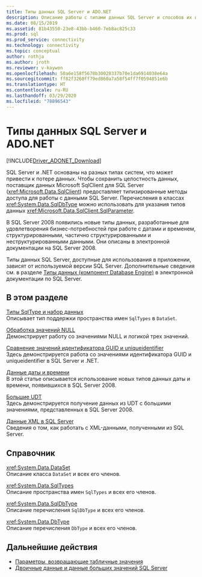 ```yaml
---
title: Типы данных SQL Server и ADO.NET
description: Описание работы с типами данных SQL Server и способов их взаимодействия с типами данных .NET.
ms.date: 08/15/2019
ms.assetid: 81b43550-23e8-43bb-b460-7eb8ac825c33
ms.prod: sql
ms.prod_service: connectivity
ms.technology: connectivity
ms.topic: conceptual
author: rothja
ms.author: jroth
ms.reviewer: v-kaywon
ms.openlocfilehash: 50a6e158f5678b30028337b70e1da6914038e64a
ms.sourcegitcommit: ff82f3260ff79ed860a7a58f54ff7f0594851e6b
ms.translationtype: HT
ms.contentlocale: ru-RU
ms.lasthandoff: 03/29/2020
ms.locfileid: "78896543"
---
```

# <a name="sql-server-data-types-and-adonet"></a>Типы данных SQL Server и ADO.NET

[!INCLUDE[Driver_ADONET_Download](../../../includes/driver_adonet_download.md)]

SQL Server и .NET основаны на разных типах систем, что может привести к потере данных. Чтобы сохранить целостность данных, поставщик данных Microsoft SqlClient для SQL Server (<xref:Microsoft.Data.SqlClient>) предоставляет типизированные методы доступа для работы с данными SQL Server. Перечисления в классах <xref:System.Data.SqlDbType> можно использовать для указания типов данных <xref:Microsoft.Data.SqlClient.SqlParameter>.  
  
В SQL Server 2008 появились новые типы данных, разработанные для удовлетворения бизнес-потребностей при работе с датами и временем, структурированными, частично структурированными и неструктурированными данными. Они описаны в электронной документации на SQL Server 2008.  
  
Типы данных SQL Server, доступные для использования в приложении, зависят от используемой версии SQL Server. Дополнительные сведения см. в разделе [Типы данных (компонент Database Engine)](https://go.microsoft.com/fwlink/?LinkID=107468) в электронной документации по SQL Server.
  
## <a name="in-this-section"></a>В этом разделе  
[Типы SqlType и набор данных](sqltypes-dataset.md)  
Описывает тип поддержки пространства имен `SqlTypes` в `DataSet`.  
  
[Обработка значений NULL](handle-null-values.md)  
Демонстрирует работу со значениями NULL и логикой трех значений.  
  
[Сравнение значений идентификатора GUID и uniqueidentifier](compare-guid-uniqueidentifier-values.md)  
Здесь демонстрируется работа со значениями идентификатора GUID и uniqueidentifier в SQL Server и .NET.  
  
[Данные даты и времени](date-time-data.md)  
В этой статье описывается использование новых типов данных даты и времени, появившихся в SQL Server 2008.  
  
[Большие UDT](large-udts.md)  
Здесь демонстрируется получение данных из UDT с большими значениями, представленных в SQL Server 2008.  
  
[Данные XML в SQL Server](xml-data-sql-server.md)  
Сведения о том, как работать с XML-данными, полученными из SQL Server.  
  
## <a name="reference"></a>Справочник  
<xref:System.Data.DataSet>  
Описание класса `DataSet` и всех его членов.  
  
<xref:System.Data.SqlTypes>  
Описание пространства имен `SqlTypes` и всех его членов.  
  
<xref:System.Data.SqlDbType>  
Описание перечисления `SqlDbType` и всех его членов.  
  
<xref:System.Data.DbType>  
Описание перечисления `DbType` и всех его членов.  
  
## <a name="next-steps"></a>Дальнейшие действия
- [Параметры, возвращающие табличные значения](table-valued-parameters.md)
- [Двоичные данные и данные больших значений SQL Server](sql-server-binary-large-value-data.md)
